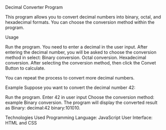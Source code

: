 Decimal Converter Program

This program allows you to convert decimal numbers into binary, octal, and hexadecimal formats. You can choose the conversion method within the program.

Usage

Run the program.
You need to enter a decimal in the user input.
After entering the decimal number, you will be asked to choose the conversion method in select:
Binary conversion.
Octal conversion.
Hexadecimal conversion.
After selecting the conversion method, then click the Convet Button to calculate.

You can repeat the process to convert more decimal numbers.

Example
Suppose you want to convert the decimal number 42:

Run the program.
Enter 42 in user input
Choose the conversion method:
example Binary conversion.
The program will display the converted result as Binary: decimal:42 binary:101010.

Technologies Used
Programming Language: JavaScript
User Interface: HTML and CSS
